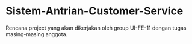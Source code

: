 # Sistem-Antrian-Customer-Service
Rencana project yang akan dikerjakan oleh group UI-FE-11 dengan tugas masing-masing  anggota.

